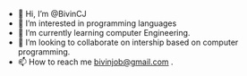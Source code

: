 - 👋 Hi, I’m @BivinCJ
- 👀 I’m interested in programming languages
- 🌱 I’m currently learning computer Engineering.
- 💞️ I’m looking to collaborate on intership based on computer programming.
- 📫 How to reach me bivinjob@gmail.com .

<!---
BivinCJ/BivinCJ is a ✨ special ✨ repository because its `README.md` (this file) appears on your GitHub profile.
You can click the Preview link to take a look at your changes.
--->
